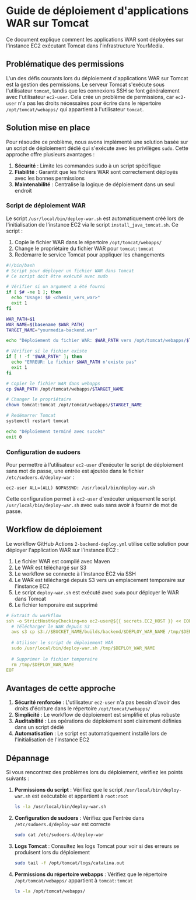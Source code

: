 # Guide de déploiement d'applications WAR sur Tomcat

Ce document explique comment les applications WAR sont déployées sur l'instance EC2 exécutant Tomcat dans l'infrastructure YourMedia.

## Problématique des permissions

L'un des défis courants lors du déploiement d'applications WAR sur Tomcat est la gestion des permissions. Le serveur Tomcat s'exécute sous l'utilisateur `tomcat`, tandis que les connexions SSH se font généralement avec l'utilisateur `ec2-user`. Cela crée un problème de permissions, car `ec2-user` n'a pas les droits nécessaires pour écrire dans le répertoire `/opt/tomcat/webapps/` qui appartient à l'utilisateur `tomcat`.

## Solution mise en place

Pour résoudre ce problème, nous avons implémenté une solution basée sur un script de déploiement dédié qui s'exécute avec les privilèges `sudo`. Cette approche offre plusieurs avantages :

1. **Sécurité** : Limite les commandes sudo à un script spécifique
2. **Fiabilité** : Garantit que les fichiers WAR sont correctement déployés avec les bonnes permissions
3. **Maintenabilité** : Centralise la logique de déploiement dans un seul endroit

### Script de déploiement WAR

Le script `/usr/local/bin/deploy-war.sh` est automatiquement créé lors de l'initialisation de l'instance EC2 via le script `install_java_tomcat.sh`. Ce script :

1. Copie le fichier WAR dans le répertoire `/opt/tomcat/webapps/`
2. Change le propriétaire du fichier WAR pour `tomcat:tomcat`
3. Redémarre le service Tomcat pour appliquer les changements

```bash
#!/bin/bash
# Script pour déployer un fichier WAR dans Tomcat
# Ce script doit être exécuté avec sudo

# Vérifier si un argument a été fourni
if [ $# -ne 1 ]; then
  echo "Usage: $0 <chemin_vers_war>"
  exit 1
fi

WAR_PATH=$1
WAR_NAME=$(basename $WAR_PATH)
TARGET_NAME="yourmedia-backend.war"

echo "Déploiement du fichier WAR: $WAR_PATH vers /opt/tomcat/webapps/$TARGET_NAME"

# Vérifier si le fichier existe
if [ ! -f "$WAR_PATH" ]; then
  echo "ERREUR: Le fichier $WAR_PATH n'existe pas"
  exit 1
fi

# Copier le fichier WAR dans webapps
cp $WAR_PATH /opt/tomcat/webapps/$TARGET_NAME

# Changer le propriétaire
chown tomcat:tomcat /opt/tomcat/webapps/$TARGET_NAME

# Redémarrer Tomcat
systemctl restart tomcat

echo "Déploiement terminé avec succès"
exit 0
```

### Configuration de sudoers

Pour permettre à l'utilisateur `ec2-user` d'exécuter le script de déploiement sans mot de passe, une entrée est ajoutée dans le fichier `/etc/sudoers.d/deploy-war` :

```
ec2-user ALL=(ALL) NOPASSWD: /usr/local/bin/deploy-war.sh
```

Cette configuration permet à `ec2-user` d'exécuter uniquement le script `/usr/local/bin/deploy-war.sh` avec `sudo` sans avoir à fournir de mot de passe.

## Workflow de déploiement

Le workflow GitHub Actions `2-backend-deploy.yml` utilise cette solution pour déployer l'application WAR sur l'instance EC2 :

1. Le fichier WAR est compilé avec Maven
2. Le WAR est téléchargé sur S3
3. Le workflow se connecte à l'instance EC2 via SSH
4. Le WAR est téléchargé depuis S3 vers un emplacement temporaire sur l'instance EC2
5. Le script `deploy-war.sh` est exécuté avec `sudo` pour déployer le WAR dans Tomcat
6. Le fichier temporaire est supprimé

```yaml
# Extrait du workflow
ssh -o StrictHostKeyChecking=no ec2-user@${{ secrets.EC2_HOST }} << EOF
  # Télécharger le WAR depuis S3
  aws s3 cp s3://$BUCKET_NAME/builds/backend/$DEPLOY_WAR_NAME /tmp/$DEPLOY_WAR_NAME
  
  # Utiliser le script de déploiement WAR
  sudo /usr/local/bin/deploy-war.sh /tmp/$DEPLOY_WAR_NAME
  
  # Supprimer le fichier temporaire
  rm /tmp/$DEPLOY_WAR_NAME
EOF
```

## Avantages de cette approche

1. **Sécurité renforcée** : L'utilisateur `ec2-user` n'a pas besoin d'avoir des droits d'écriture dans le répertoire `/opt/tomcat/webapps/`
2. **Simplicité** : Le workflow de déploiement est simplifié et plus robuste
3. **Auditabilité** : Les opérations de déploiement sont clairement définies dans un script dédié
4. **Automatisation** : Le script est automatiquement installé lors de l'initialisation de l'instance EC2

## Dépannage

Si vous rencontrez des problèmes lors du déploiement, vérifiez les points suivants :

1. **Permissions du script** : Vérifiez que le script `/usr/local/bin/deploy-war.sh` est exécutable et appartient à `root:root`
   ```bash
   ls -la /usr/local/bin/deploy-war.sh
   ```

2. **Configuration de sudoers** : Vérifiez que l'entrée dans `/etc/sudoers.d/deploy-war` est correcte
   ```bash
   sudo cat /etc/sudoers.d/deploy-war
   ```

3. **Logs Tomcat** : Consultez les logs Tomcat pour voir si des erreurs se produisent lors du déploiement
   ```bash
   sudo tail -f /opt/tomcat/logs/catalina.out
   ```

4. **Permissions du répertoire webapps** : Vérifiez que le répertoire `/opt/tomcat/webapps/` appartient à `tomcat:tomcat`
   ```bash
   ls -la /opt/tomcat/webapps/
   ```
